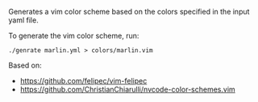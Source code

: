 Generates a vim color scheme based on the colors specified in the input yaml file.

To generate the vim color scheme, run:
```
./genrate marlin.yml > colors/marlin.vim
```

Based on: 
- https://github.com/felipec/vim-felipec
- https://github.com/ChristianChiarulli/nvcode-color-schemes.vim
